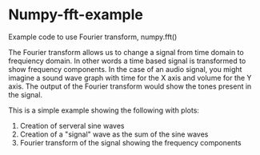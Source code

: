 # Numpy-fft-example
Example code to use Fourier transform, numpy.fft()


The Fourier transform allows us to change a signal from time domain to frequiency domain.  In other words a time based signal is transformed to show frequency components.  In the case of an audio signal, you might imagine a sound wave graph with time for the X axis and volume for the Y axis.  The output of the Fourier transform would show the tones present in the signal.  


This is a simple example showing the following with plots: 
  1. Creation of serveral sine waves 
  2. Creation of a "signal" wave as the sum of the sine waves
  3. Fourier transform of the signal showing the frequency components 
